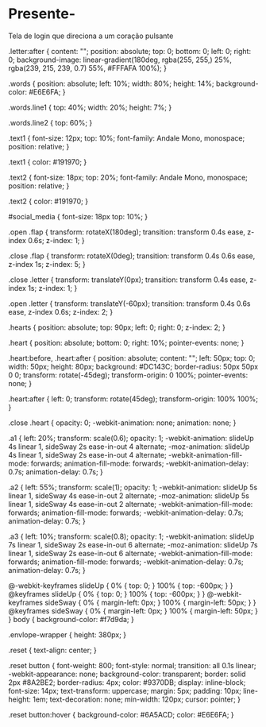 # Presente-
Tela de login que direciona a um coração pulsante

.letter:after {
  content: "";
  position: absolute;
  top: 0;
  bottom: 0;
  left: 0;
  right: 0;
  background-image: linear-gradient(180deg, rgba(255, 255,) 25%, rgba(239, 215, 239, 0.7) 55%, #FFFAFA 100%);
}

.words {
  position: absolute;
  left: 10%;
  width: 80%;
  height: 14%;
  background-color: #E6E6FA;
}

.words.line1 {
  top: 40%;
  width: 20%;
  height: 7%;
}

.words.line2 {
  top: 60%;
}

.text1 {
  font-size: 12px;
  top: 10%;
  font-family: Andale Mono, monospace;
  position: relative;
}

.text1 {
  color: #191970;
}

.text2 {
  font-size: 18px;
  top: 20%;
  font-family: Andale Mono, monospace;
  position: relative;
}

.text2 {
  color: #191970;
}

#social_media {
  font-size: 18px
  top: 10%;
}

.open .flap {
  transform: rotateX(180deg);
  transition: transform 0.4s ease, z-index 0.6s;
  z-index: 1;
}

.close .flap {
  transform: rotateX(0deg);
  transition: transform 0.4s 0.6s ease, z-index 1s;
  z-index: 5;
}

.close .letter {
  transform: translateY(0px);
  transition: transform 0.4s ease, z-index 1s;
  z-index: 1;
}

.open .letter {
  transform: translateY(-60px);
  transition: transform 0.4s 0.6s ease, z-index 0.6s;
  z-index: 2;
}

.hearts {
  position: absolute;
  top: 90px;
  left: 0;
  right: 0;
  z-index: 2;
}

.heart {
  position: absolute;
  bottom: 0;
  right: 10%;
  pointer-events: none;
}

.heart:before,
.heart:after {
  position: absolute;
  content: "";
  left: 50px;
  top: 0;
  width: 50px;
  height: 80px;
  background: #DC143C;
  border-radius: 50px 50px 0 0;
  transform: rotate(-45deg);
  transform-origin: 0 100%;
  pointer-events: none;
}

.heart:after {
  left: 0;
  transform: rotate(45deg);
  transform-origin: 100% 100%;
}

.close .heart {
  opacity: 0;
  -webkit-animation: none;
          animation: none;
}

.a1 {
  left: 20%;
  transform: scale(0.6);
  opacity: 1;
  -webkit-animation: slideUp 4s linear 1, sideSway 2s ease-in-out 4 alternate;
  -moz-animation: slideUp 4s linear 1, sideSway 2s ease-in-out 4 alternate;
  -webkit-animation-fill-mode: forwards;
          animation-fill-mode: forwards;
  -webkit-animation-delay: 0.7s;
          animation-delay: 0.7s;
}

.a2 {
  left: 55%;
  transform: scale(1);
  opacity: 1;
  -webkit-animation: slideUp 5s linear 1, sideSway 4s ease-in-out 2 alternate;
  -moz-animation: slideUp 5s linear 1, sideSway 4s ease-in-out 2 alternate;
  -webkit-animation-fill-mode: forwards;
          animation-fill-mode: forwards;
  -webkit-animation-delay: 0.7s;
          animation-delay: 0.7s;
}

.a3 {
  left: 10%;
  transform: scale(0.8);
  opacity: 1;
  -webkit-animation: slideUp 7s linear 1, sideSway 2s ease-in-out 6 alternate;
  -moz-animation: slideUp 7s linear 1, sideSway 2s ease-in-out 6 alternate;
  -webkit-animation-fill-mode: forwards;
          animation-fill-mode: forwards;
  -webkit-animation-delay: 0.7s;
          animation-delay: 0.7s;
}

@-webkit-keyframes slideUp {
  0% {
    top: 0;
  }
  100% {
    top: -600px;
  }
}
@keyframes slideUp {
  0% {
    top: 0;
  }
  100% {
    top: -600px;
  }
}
@-webkit-keyframes sideSway {
  0% {
    margin-left: 0px;
  }
  100% {
    margin-left: 50px;
  }
}
@keyframes sideSway {
  0% {
    margin-left: 0px;
  }
  100% {
    margin-left: 50px;
  }
}
body {
  background-color: #f7d9da;
}

.envlope-wrapper {
  height: 380px;
}

.reset {
  text-align: center;
}

.reset button {
  font-weight: 800;
  font-style: normal;
  transition: all 0.1s linear;
  -webkit-appearance: none;
  background-color: transparent;
  border: solid 2px #8A2BE2;
  border-radius: 4px;
  color: #9370DB;
  display: inline-block;
  font-size: 14px;
  text-transform: uppercase;
  margin: 5px;
  padding: 10px;
  line-height: 1em;
  text-decoration: none;
  min-width: 120px;
  cursor: pointer;
}

.reset button:hover {
  background-color: #6A5ACD;
  color: #E6E6FA;
}
